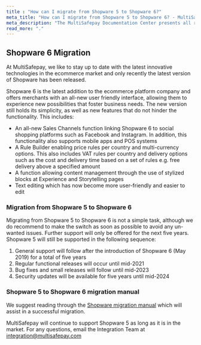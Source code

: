 ```yaml
---
title : "How can I migrate from Shopware 5 to Shopware 6?"
meta_title: "How can I migrate from Shopware 5 to Shopware 6? - MultiSafepay Docs"
meta_description: "The MultiSafepay Documentation Center presents all relevant information about our Plugins and API. You can also find support pages for payment methods, tools and general questions as well as the contact details of our Support and Integration Teams."
read_more: "."
---
```


## Shopware 6 Migration

At MultiSafepay, we like to stay up to date with the latest innovative technologies in the ecommerce market and only recently the latest version of Shopware has been released.

Shopware 6 is the latest addition to the ecommerce platform company and offers merchants with an all-new user friendly interface, allowing them to experience new possibilities that foster business needs. The new version still holds its simplicity, as well as new features that do not hinder the functionality. This includes:

* An all-new Sales Channels function linking Shopware 6 to social shopping platforms such as Facebook and Instagram. In addition, this functionality also supports mobile apps and POS systems
* A Rule Builder enabling price rules per country and multi-currency options. This also includes VAT rules per country and delivery options such as the cost and delivery time based on a set of rules e.g. free delivery above a specified amount
* A function allowing content management through the use of stylized blocks at Experience and Storytelling pages
* Text editing which has now become more user-friendly and easier to edit

### Migration from Shopware 5 to Shopware 6

Migrating from Shopware 5 to Shopware 6 is not a simple task, although we do recommend to make the switch as soon as possible to avoid any un-wanted issues. Further support will only be offered for the next five years. Shopware 5 will still be supported in the following sequence:

1. General support will follow after the introduction of Shopware 6 (May 2019) for a total of five years
2. Regular functional releases will occur until mid-2021
3. Bug fixes and small releases will follow until mid-2023
4. Security updates will be available for five years until mid-2024

### Shopware 5 to Shopware 6 migration manual

We suggest reading through the [Shopware migration manual](https://docs.shopware.com/en/migration-en) which will assist in a successful migration.

MultiSafepay will continue to support Shopware 5 as long as it is in the market. For any questions, email the Integration Team at <integration@multisafepay.com>
